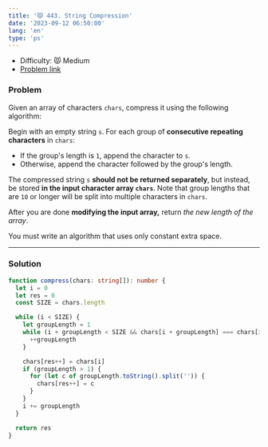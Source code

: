 ```yaml
---
title: '😾 443. String Compression'
date: '2023-09-12 06:50:00'
lang: 'en'
type: 'ps'
---
```


- Difficulty: 😾 Medium
- [Problem link](https://leetcode.com/problems/string-compression/?envType=study-plan-v2&envId=leetcode-75)

### Problem

Given an array of characters `chars`, compress it using the following algorithm:

Begin with an empty string `s`. For each group of **consecutive repeating characters** in `chars`:

- If the group's length is `1`, append the character to `s`.
- Otherwise, append the character followed by the group's length.

The compressed string `s` **should not be returned separately**, but instead, be stored **in the input character array `chars`**. Note that group lengths that are `10` or longer will be split into multiple characters in `chars`.

After you are done **modifying the input array,** return _the new length of the array_.

You must write an algorithm that uses only constant extra space.

---

### Solution

```ts
function compress(chars: string[]): number {
  let i = 0
  let res = 0
  const SIZE = chars.length

  while (i < SIZE) {
    let groupLength = 1
    while (i + groupLength < SIZE && chars[i + groupLength] === chars[i]) {
      ++groupLength
    }

    chars[res++] = chars[i]
    if (groupLength > 1) {
      for (let c of groupLength.toString().split('')) {
        chars[res++] = c
      }
    }
    i += groupLength
  }

  return res
}
```
